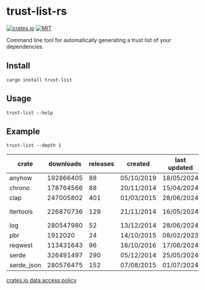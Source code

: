 # trust-list-rs

[![crates.io](https://img.shields.io/crates/v/reqwest.svg)](https://crates.io/crates/trust-list)
[![MIT](https://img.shields.io/badge/license-MIT-blue)](./LICENSE)

Command line tool for automatically generating a trust list of your dependencies.

## Install

`cargo install trust-list`

## Usage

`trust-list --help`

## Example

`trust-list --depth 1`

| crate      | downloads | releases | created    | last updated | link                                        |
|------------|-----------|----------|------------|--------------|---------------------------------------------|
| anyhow     | 192866405 | 88       | 05/10/2019 | 18/05/2024   | https://github.com/dtolnay/anyhow           |
| chrono     | 178764566 | 88       | 20/11/2014 | 15/04/2024   | https://github.com/chronotope/chrono        |
| clap       | 247005802 | 401      | 01/03/2015 | 28/06/2024   | https://github.com/clap-rs/clap             |
| itertools  | 226870736 | 129      | 21/11/2014 | 16/05/2024   | https://github.com/rust-itertools/itertools |
| log        | 280547980 | 52       | 13/12/2014 | 28/06/2024   | https://github.com/rust-lang/log            |
| pbr        | 1912020   | 24       | 14/10/2015 | 08/02/2023   | https://github.com/a8m/pb                   |
| reqwest    | 113431643 | 96       | 16/10/2016 | 17/06/2024   | https://github.com/seanmonstar/reqwest      |
| serde      | 326491497 | 290      | 05/12/2014 | 25/05/2024   | https://github.com/serde-rs/serde           |
| serde_json | 280576475 | 152      | 07/08/2015 | 01/07/2024   | https://github.com/serde-rs/json            |

[crates.io data access policy](https://crates.io/data-access#api)

